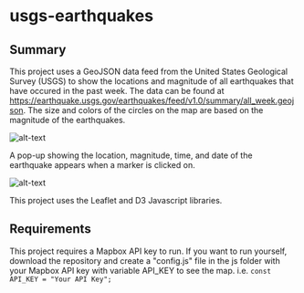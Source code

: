 # usgs-earthquakes


## Summary
This project uses a GeoJSON data feed from the United States Geological Survey (USGS) to show the locations and magnitude of all earthquakes that have occured in the past week. The data can be found at https://earthquake.usgs.gov/earthquakes/feed/v1.0/summary/all_week.geojson. The size and colors of the circles on the map are based on the magnitude of the earthquakes.

![alt-text](https://raw.githubusercontent.com/jonathanpiech/usgs-earthquakes/master/earthquakes1.png "Image of map on startup")

A pop-up showing the location, magnitude, time, and date of the earthquake appears when a marker is clicked on.

![alt-text](https://raw.githubusercontent.com/jonathanpiech/usgs-earthquakes/master/earthquakes2.png "Map with pop-up")

This project uses the Leaflet and D3 Javascript libraries.


## Requirements
This project requires a Mapbox API key to run. If you want to run yourself, download the repository and create a "config.js" file in the js folder with your Mapbox API key with variable API_KEY to see the map. i.e.
`const API_KEY = "Your API Key";`